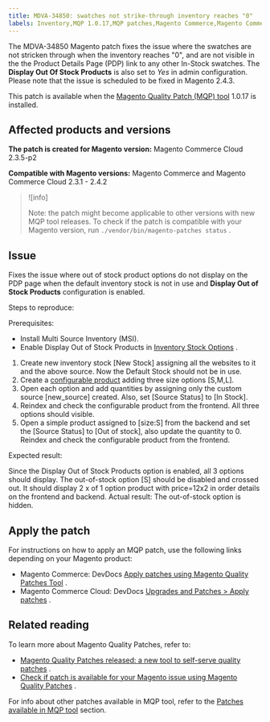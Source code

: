 ```yaml
---
title: MDVA-34850: swatches not strike-through inventory reaches "0"
labels: Inventory,MQP 1.0.17,MQP patches,Magento Commerce,Magento Commerce Cloud,configuration,inventory source,out of stock,support tools
---
```


The MDVA-34850 Magento patch fixes the issue where the swatches are not stricken through when the inventory reaches "0", and are not visible in the the Product Details Page (PDP) link to any other In-Stock swatches. The **Display Out Of Stock Products** is also set to *Yes* in admin configuration. Please note that the issue is scheduled to be fixed in Magento 2.4.3.

This patch is available when the [Magento Quality Patch (MQP) tool](https://support.magento.com/hc/en-us/articles/360047139492) 1.0.17 is installed.

## Affected products and versions

 **The patch is created for Magento version:** Magento Commerce Cloud 2.3.5-p2

 **Compatible with Magento versions:** Magento Commerce and Magento Commerce Cloud 2.3.1 - 2.4.2

>![info]
>
>Note: the patch might become applicable to other versions with new MQP tool releases. To check if the patch is compatible with your Magento version, run `./vendor/bin/magento-patches status` .

## Issue

Fixes the issue where out of stock product options do not display on the PDP page when the default inventory stock is not in use and **Display Out of Stock Products** configuration is enabled.

 <span class="wysiwyg-underline">Steps to reproduce:</span> 

 <span class="wysiwyg-underline">Prerequisites:</span> 

* Install Multi Source Inventory (MSI).
* Enable Display Out of Stock Products in [Inventory Stock Options](https://docs.magento.com/user-guide/configuration/catalog/inventory.html) .

1. Create new inventory stock \[New Stock\] assigning all the websites to it and the above source. Now the Default Stock should not be in use.
1. Create a [configurable product](https://docs.magento.com/user-guide/catalog/product-create-configurable.html) adding three size options \[S,M,L\].
1. Open each option and add quantities by assigning only the custom source \[new\_source\] created. Also, set \[Source Status\] to \[In Stock\].
1. Reindex and check the configurable product from the frontend. All three options should visible.
1. Open a simple product assigned to \[size:S\] from the backend and set the \[Source Status\] to \[Out of stock\], also update the quantity to 0. Reindex and check the configurable product from the frontend.

 <span class="wysiwyg-underline">Expected result:</span> 

Since the Display Out of Stock Products option is enabled, all 3 options should display. The out-of-stock option \[S\] should be disabled and crossed out. It should display 2 x of 1 option product with price=12x2 in order details on the frontend and backend. <span class="wysiwyg-underline">Actual result:</span> The out-of-stock option is hidden. <span class="wysiwyg-underline"></span> 

## Apply the patch

For instructions on how to apply an MQP patch, use the following links depending on your Magento product:

* Magento Commerce: DevDocs [Apply patches using Magento Quality Patches Tool](https://devdocs.magento.com/guides/v2.4/comp-mgr/patching/mqp.html) .
* Magento Commerce Cloud: DevDocs [Upgrades and Patches > Apply patches](https://devdocs.magento.com/cloud/project/project-patch.html) .

## Related reading

To learn more about Magento Quality Patches, refer to:

* [Magento Quality Patches released: a new tool to self-serve quality patches](https://support.magento.com/hc/en-us/articles/360047139492) .
* [Check if patch is available for your Magento issue using Magento Quality Patches](https://support.magento.com/hc/en-us/articles/360047125252) .

For info about other patches available in MQP tool, refer to the [Patches available in MQP tool](https://support.magento.com/hc/en-us/sections/360010506631-Patches-available-in-MQP-tool-) section.